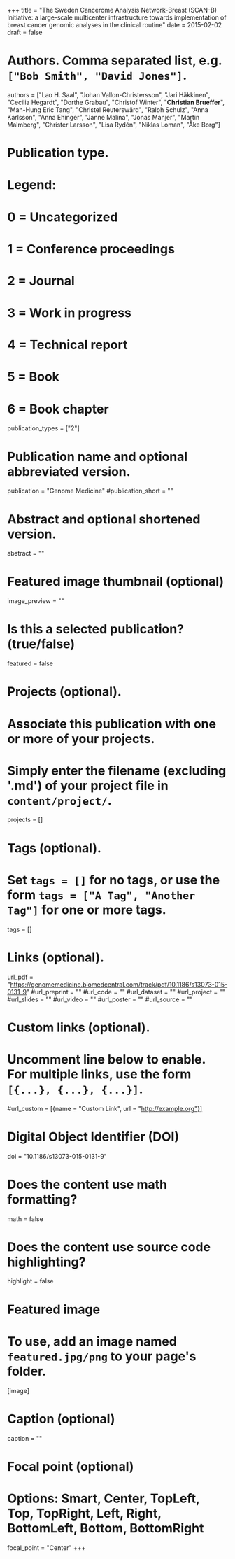 +++
title = "The Sweden Cancerome Analysis Network-Breast (SCAN-B) Initiative: a large-scale multicenter infrastructure towards implementation of breast cancer genomic analyses in the clinical routine"
date = 2015-02-02
draft = false

# Authors. Comma separated list, e.g. `["Bob Smith", "David Jones"]`.
authors = ["Lao H. Saal", "Johan Vallon-Christersson", "Jari Häkkinen", "Cecilia Hegardt", "Dorthe Grabau", "Christof Winter", "**Christian Brueffer**", "Man-Hung Eric Tang", "Christel Reuterswärd", "Ralph Schulz", "Anna Karlsson", "Anna Ehinger", "Janne Malina", "Jonas Manjer", "Martin Malmberg", "Christer Larsson", "Lisa Rydén", "Niklas Loman", "Åke Borg"]

# Publication type.
# Legend:
# 0 = Uncategorized
# 1 = Conference proceedings
# 2 = Journal
# 3 = Work in progress
# 4 = Technical report
# 5 = Book
# 6 = Book chapter
publication_types = ["2"]

# Publication name and optional abbreviated version.
publication = "Genome Medicine"
#publication_short = ""

# Abstract and optional shortened version.
abstract = ""

# Featured image thumbnail (optional)
image_preview = ""

# Is this a selected publication? (true/false)
featured = false

# Projects (optional).
#   Associate this publication with one or more of your projects.
#   Simply enter the filename (excluding '.md') of your project file in `content/project/`.
projects = []

# Tags (optional).
#   Set `tags = []` for no tags, or use the form `tags = ["A Tag", "Another Tag"]` for one or more tags.
tags = []

# Links (optional).
url_pdf = "https://genomemedicine.biomedcentral.com/track/pdf/10.1186/s13073-015-0131-9"
#url_preprint = ""
#url_code = ""
#url_dataset = ""
#url_project = ""
#url_slides = ""
#url_video = ""
#url_poster = ""
#url_source = ""

# Custom links (optional).
#   Uncomment line below to enable. For multiple links, use the form `[{...}, {...}, {...}]`.
#url_custom = [{name = "Custom Link", url = "http://example.org"}]

# Digital Object Identifier (DOI)
doi = "10.1186/s13073-015-0131-9"

# Does the content use math formatting?
math = false

# Does the content use source code highlighting?
highlight = false

# Featured image
# To use, add an image named `featured.jpg/png` to your page's folder. 
[image]
  # Caption (optional)
  caption = ""

  # Focal point (optional)
  # Options: Smart, Center, TopLeft, Top, TopRight, Left, Right, BottomLeft, Bottom, BottomRight
  focal_point = "Center"
+++
